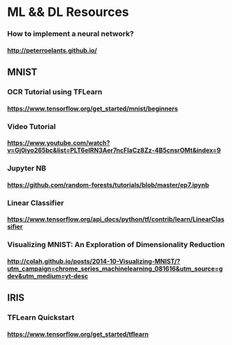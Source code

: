# ML && DL Resources

### How to implement a neural network?
#### http://peterroelants.github.io/

## MNIST

### OCR Tutorial using TFLearn
#### https://www.tensorflow.org/get_started/mnist/beginners


### Video Tutorial
#### https://www.youtube.com/watch?v=Gj0iyo265bc&list=PLT6elRN3Aer7ncFlaCz8Zz-4B5cnsrOMt&index=9


### Jupyter NB
#### https://github.com/random-forests/tutorials/blob/master/ep7.ipynb


### Linear Classifier
#### https://www.tensorflow.org/api_docs/python/tf/contrib/learn/LinearClassifier


### Visualizing MNIST: An Exploration of Dimensionality Reduction
#### http://colah.github.io/posts/2014-10-Visualizing-MNIST/?utm_campaign=chrome_series_machinelearning_081616&utm_source=gdev&utm_medium=yt-desc

## IRIS
### TFLearn Quickstart
#### https://www.tensorflow.org/get_started/tflearn
